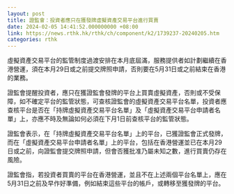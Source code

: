 ```yaml
---
layout: post
title: 證監會：投資者應只在獲發牌虛擬資產交易平台進行買賣
date: 2024-02-05 14:41:52.000000000 +08:00
link: https://news.rthk.hk/rthk/ch/component/k2/1739237-20240205.htm
categories: rthk
---
```


虛擬資產交易平台的監管制度過渡安排在本月底屆滿，服務提供者如計劃繼續在香港營運，須在本月29日或之前提交牌照申請，否則要在5月31日或之前結束在香港的業務。

證監會提醒投資者，應只在獲證監會發牌的平台上買賣虛擬資產，否則或不受保障，如不確定平台的監管狀態，可查核證監會的虛擬資產交易平台名單，投資者應查核平台是否在「持牌虛擬資產交易平台名單」及「虛擬資產交易平台申請者名單」上，亦應不時及無論如何必須在下月1日前查核平台的監管狀態。

證監會表示，在「持牌虛擬資產交易平台名單」上的平台，已獲證監會正式發牌，而在「虛擬資產交易平台申請者名單」上的平台，包括在香港營運並已在本月29日或之前，向證監會提交牌照申請，但會否獲批准乃屬未知之數，進行買賣仍存在風險。

證監會指，若投資者買賣的平台在香港營運，並且不在上述兩個平台名單上，應在5月31日之前及早作好準備，例如結束這些平台的帳戶，或轉移至獲發牌的平台。
